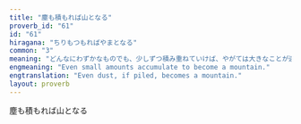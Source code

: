 ```yaml
---
title: "塵も積もれば山となる"
proverb_id: "61"
id: "61"
hiragana: "ちりもつもればやまとなる"
common: "3"
meaning: "どんなにわずかなものでも、少しずつ積み重ねていけば、やがては大きなことが達成できるという教え。"
engmeaning: "Even small amounts accumulate to become a mountain."
engtranslation: "Even dust, if piled, becomes a mountain."
layout: proverb
---
```


塵も積もれば山となる
